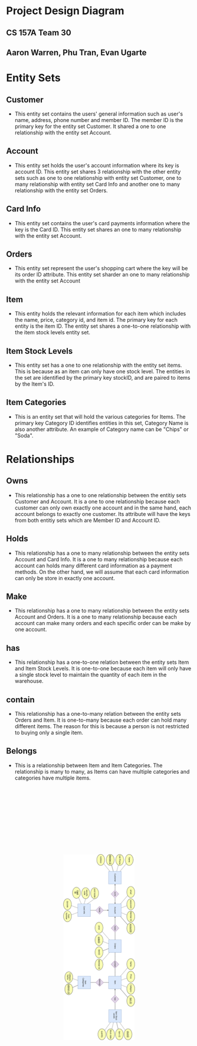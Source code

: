 # Project Design Diagram
## CS 157A Team 30
## Aaron Warren, Phu Tran, Evan Ugarte

# Entity Sets
## Customer
- This entity set contains the users' general information such as user's name, address, phone number and member ID. The member ID is the primary key for the entity set Customer. It shared a one to one relationship with the entity set Account.

## Account
- This entity set holds the user's account information where its key is account ID. This entity set shares 3 relationship with the other entity sets such as one to one relationship with entity set Customer, one to many relationship with entity set Card Info and another one to many relationship with the entity set Orders.

## Card Info
- This entity set contains the user's card payments information where the key is the Card ID. This entity set shares an one to many relationship with the entity set Account.

## Orders
- This entity set represent the user's shopping cart where the key will be its order ID attribute. This entity set sharder an one to many relationship with the entity set Account

## Item
- This entity holds the relevant information for each item which includes the name, price, category id, and item id. The primary key for each entity is the item ID. The entity set shares a one-to-one relationship with the item stock levels entity set.

## Item Stock Levels
- This entity set has a one to one relationship with the entity set items. This is because as an item can only have one stock level. The entities in the set are identified by the primary key stockID, and are paired to items by the Item's ID.

## Item Categories
- This is an entity set that will hold the various categories for Items. The primary key Category ID identifies entities in this set, Category Name is also another attribute. An example of Category name can be "Chips" or "Soda".

# Relationships
## Owns
- This relationship has a one to one relationship between the entitiy sets Customer and Account. It is a one to one relationship because each customer can only own exactly one account and in the same hand, each account belongs to exactly one customer. Its attribute will have the keys from both entitiy sets which are Member ID and Account ID. 

## Holds
- This relationship has a one to many relationship between the entity sets Account and Card Info. It is a one to many relationship because each account can holds many different card information as a payment methods. On the other hand, we will assume that each card information can only be store in exactly one account.

## Make
- This relationship has a one to many relationship between the entity sets Account and Orders. It is a one to many relationship because each account can make many orders and each specific order can be make by one account.

## has
- This relationship has a one-to-one relation between the entity sets Item and Item Stock Levels. It is one-to-one because each item will only have a single stock level to maintain the quantity of each item in the warehouse.
## contain
- This relationship has a one-to-many relation between the entity sets Orders and Item. It is one-to-many because each order can hold many different items. The reason for this is because a person is not restricted to buying only a single item.

## Belongs
- This is a relationship between Item and Item Categories. The relationship is many to many, as Items can have multiple categories and categories have multiple items.
<br/>
<br/>
<br/>
<br/>
<br/>
<br/>
<br/>
<br/>
<br/>
<br/>
<br/>
<br/>
<br/>
<br/>
<br/>
<br/>
<br/>
<br/>
<br/>
<br/>
<img src='ERD Proposal Diagram.png' style="transform:rotate(90deg)"/>